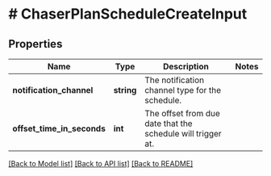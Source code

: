 # # ChaserPlanScheduleCreateInput

## Properties

Name | Type | Description | Notes
------------ | ------------- | ------------- | -------------
**notification_channel** | **string** | The notification channel type for the schedule. |
**offset_time_in_seconds** | **int** | The offset from due date that the schedule will trigger at. |

[[Back to Model list]](../../README.md#models) [[Back to API list]](../../README.md#endpoints) [[Back to README]](../../README.md)
